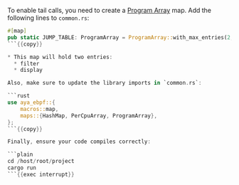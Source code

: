 To enable tail calls, you need to create a [Program Array](https://docs.ebpf.io/linux/map-type/BPF_MAP_TYPE_PROG_ARRAY/) map. Add the following lines to `common.rs`:

```rust
#[map]
pub static JUMP_TABLE: ProgramArray = ProgramArray::with_max_entries(2, 0);
```{{copy}}

* This map will hold two entries:
  * filter
  * display

Also, make sure to update the library imports in `common.rs`:

```rust
use aya_ebpf::{
    macros::map,
    maps::{HashMap, PerCpuArray, ProgramArray},
};
```{{copy}}

Finally, ensure your code compiles correctly:

```plain
cd /host/root/project
cargo run
```{{exec interrupt}}
